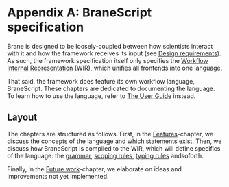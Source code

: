 # Appendix A: BraneScript specification
Brane is designed to be loosely-coupled between how scientists interact with it and how the framework receives its input (see [Design requirements](../../../requirements/introduction.md)). As such, the framework specification itself only specifies the [Workflow Internal Representation](../../../spec/wir/introduction.md) (WIR), which unifies all frontends into one language.

That said, the framework does feature its own workflow language, BraneScript. These chapters are dedicated to documenting the language. To learn how to use the language, refer to [The User Guide](https://wiki.enablingpersonalizedinterventions.nl/user-guide/branescript/introduction.html) instead.


## Layout
The chapters are structured as follows. First, in the [Features](./features.md)-chapter, we discuss the concepts of the language and which statements exist. Then, we discuss how BraneScript is compiled to the WIR, which will define specifics of the language: the [grammar](./syntax.md), [scoping rules](TODO), [typing rules](TODO) andsoforth.

Finally, in the [Future work](./future.md)-chapter, we elaborate on ideas and improvements not yet implemented.
